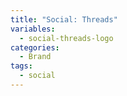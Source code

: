 ```yaml
---
title: "Social: Threads"
variables:
  - social-threads-logo
categories:
  - Brand
tags:
  - social
---
```


